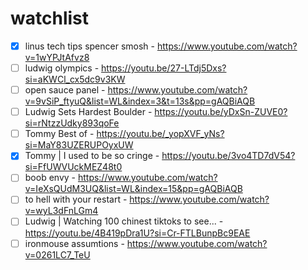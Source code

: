# watchlist

- [x] linus tech tips spencer smosh - https://www.youtube.com/watch?v=1wYPJtAfvz8
- [ ] ludwig olympics - https://youtu.be/27-LTdj5Dxs?si=aKWCl_cx5dc9v3KW
- [ ] open sauce panel - https://www.youtube.com/watch?v=9vSiP_ftyuQ&list=WL&index=3&t=13s&pp=gAQBiAQB
- [ ] Ludwig Sets Hardest Boulder - https://youtu.be/yDxSn-ZUVE0?si=rNtzzUdky893qoFe
- [ ] Tommy Best of - https://youtu.be/_yopXVF_yNs?si=MaY83UZERUPOyxUW
- [x] Tommy | I used to be so cringe - https://youtu.be/3vo4TD7dV54?si=FfUWVUckMEZ48t0
- [ ] boob envy - https://www.youtube.com/watch?v=IeXsQUdM3UQ&list=WL&index=15&pp=gAQBiAQB
- [ ] to hell with your restart - https://www.youtube.com/watch?v=wyL3dFnLGm4
- [ ] Ludwig | Watching 100 chinest tiktoks to see... - https://youtu.be/4B419pDra1U?si=Cr-FTLBunpBc9EAE
- [ ] ironmouse assumtions -  https://www.youtube.com/watch?v=0261LC7_TeU

